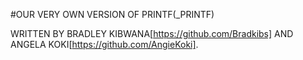 #OUR VERY OWN VERSION OF PRINTF(_PRINTF)

WRITTEN BY BRADLEY KIBWANA[https://github.com/Bradkibs] AND ANGELA KOKI[https://github.com/AngieKoki].
